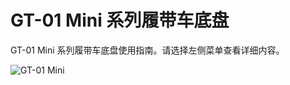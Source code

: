 # GT-01 Mini 系列履带车底盘

GT-01 Mini 系列履带车底盘使用指南。请选择左侧菜单查看详细内容。

![GT-01 Mini](/images/gt01/media/image1.png) 
